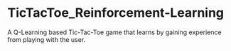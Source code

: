 # TicTacToe_Reinforcement-Learning
A Q-Learning based Tic-Tac-Toe game that learns by gaining experience from playing with the user.
